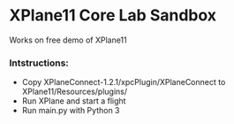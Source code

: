 # XPlane11 Core Lab Sandbox
Works on free demo of XPlane11
### Intstructions:
* Copy XPlaneConnect-1.2.1/xpcPlugin/XPlaneConnect to XPlane11/Resources/plugins/
* Run XPlane and start a flight
* Run main.py with Python 3